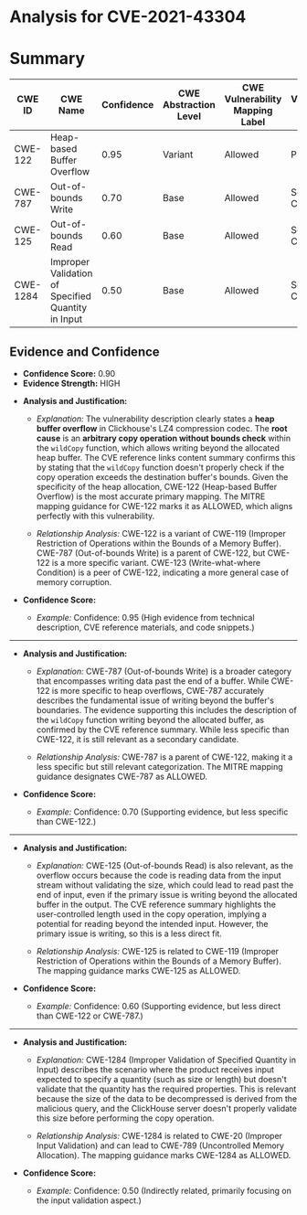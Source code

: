 # Analysis for CVE-2021-43304

# Summary
| CWE ID | CWE Name | Confidence | CWE Abstraction Level | CWE Vulnerability Mapping Label | CWE-Vulnerability Mapping Notes |
|---|---|---|---|---|---|
| CWE-122 | Heap-based Buffer Overflow | 0.95 | Variant | Allowed | Primary CWE |
| CWE-787 | Out-of-bounds Write | 0.70 | Base | Allowed | Secondary Candidate |
| CWE-125 | Out-of-bounds Read | 0.60 | Base | Allowed | Secondary Candidate |
| CWE-1284 | Improper Validation of Specified Quantity in Input | 0.50 | Base | Allowed | Secondary Candidate |

## Evidence and Confidence

*   **Confidence Score:** 0.90
*   **Evidence Strength:** HIGH

- **Analysis and Justification:**  
  - *Explanation:* The vulnerability description clearly states a **heap buffer overflow** in Clickhouse's LZ4 compression codec. The **root cause** is an **arbitrary copy operation without bounds check** within the `wildCopy` function, which allows writing beyond the allocated heap buffer. The CVE reference links content summary confirms this by stating that the `wildCopy` function doesn't properly check if the copy operation exceeds the destination buffer's bounds. Given the specificity of the heap allocation, CWE-122 (Heap-based Buffer Overflow) is the most accurate primary mapping. The MITRE mapping guidance for CWE-122 marks it as ALLOWED, which aligns perfectly with this vulnerability.

  - *Relationship Analysis:* CWE-122 is a variant of CWE-119 (Improper Restriction of Operations within the Bounds of a Memory Buffer). CWE-787 (Out-of-bounds Write) is a parent of CWE-122, but CWE-122 is a more specific variant. CWE-123 (Write-what-where Condition) is a peer of CWE-122, indicating a more general case of memory corruption.

- **Confidence Score:**  
  - *Example:* Confidence: 0.95 (High evidence from technical description, CVE reference materials, and code snippets.)

---
- **Analysis and Justification:**  
  - *Explanation:* CWE-787 (Out-of-bounds Write) is a broader category that encompasses writing data past the end of a buffer. While CWE-122 is more specific to heap overflows, CWE-787 accurately describes the fundamental issue of writing beyond the buffer's boundaries. The evidence supporting this includes the description of the `wildCopy` function writing beyond the allocated buffer, as confirmed by the CVE reference summary. While less specific than CWE-122, it is still relevant as a secondary candidate.

  - *Relationship Analysis:* CWE-787 is a parent of CWE-122, making it a less specific but still relevant categorization. The MITRE mapping guidance designates CWE-787 as ALLOWED.

- **Confidence Score:**  
  - *Example:* Confidence: 0.70 (Supporting evidence, but less specific than CWE-122.)

---
- **Analysis and Justification:**  
  - *Explanation:* CWE-125 (Out-of-bounds Read) is also relevant, as the overflow occurs because the code is reading data from the input stream without validating the size, which could lead to read past the end of input, even if the primary issue is writing beyond the allocated buffer in the output. The CVE reference summary highlights the user-controlled length used in the copy operation, implying a potential for reading beyond the intended input. However, the primary issue is writing, so this is a less direct fit.

  - *Relationship Analysis:* CWE-125 is related to CWE-119 (Improper Restriction of Operations within the Bounds of a Memory Buffer). The mapping guidance marks CWE-125 as ALLOWED.

- **Confidence Score:**  
  - *Example:* Confidence: 0.60 (Supporting evidence, but less direct than CWE-122 or CWE-787.)

---
- **Analysis and Justification:**  
  - *Explanation:* CWE-1284 (Improper Validation of Specified Quantity in Input) describes the scenario where the product receives input expected to specify a quantity (such as size or length) but doesn't validate that the quantity has the required properties. This is relevant because the size of the data to be decompressed is derived from the malicious query, and the ClickHouse server doesn't properly validate this size before performing the copy operation.

  - *Relationship Analysis:* CWE-1284 is related to CWE-20 (Improper Input Validation) and can lead to CWE-789 (Uncontrolled Memory Allocation). The mapping guidance marks CWE-1284 as ALLOWED.

- **Confidence Score:**  
  - *Example:* Confidence: 0.50 (Indirectly related, primarily focusing on the input validation aspect.)